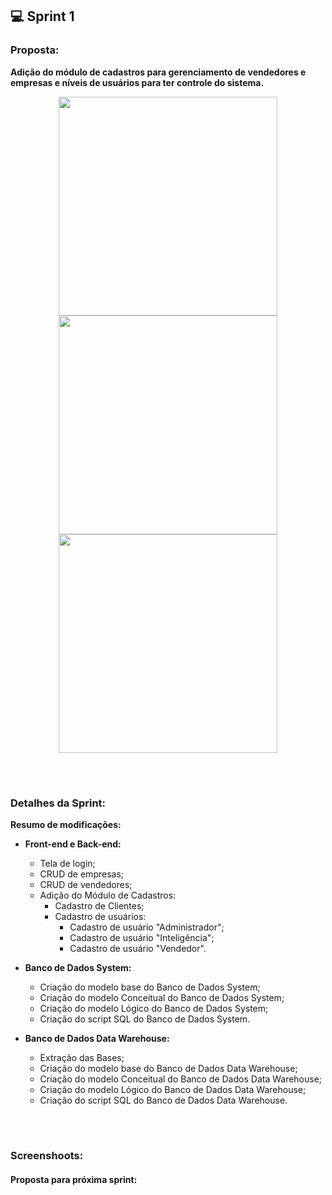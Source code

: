 ## 💻 Sprint 1

### Proposta:
**Adição do módulo de cadastros para gerenciamento de vendedores e empresas e níveis de usuários para ter controle do sistema.**
<p align=center>
<img src="https://github.com/MaXximiles/API5-SEM/blob/main/Documenta%C3%A7%C3%A3o/User%20Story%20Cards/USC01.png" width="350"></br>
<img src="https://github.com/MaXximiles/API5-SEM/blob/main/Documenta%C3%A7%C3%A3o/User%20Story%20Cards/USC02.png" width="350"></br>
<img src="https://github.com/MaXximiles/API5-SEM/blob/main/Documenta%C3%A7%C3%A3o/User%20Story%20Cards/USC03.png" width="350"></br>

</p></br><h1></h1>


### Detalhes da Sprint:
<b>Resumo de modificações:
- Front-end e Back-end:</b>
  - Tela de login;
  - CRUD de empresas;
  - CRUD de vendedores;
  - Adição do Módulo de Cadastros:
    - Cadastro de Clientes;
    - Cadastro de usuários:
      - Cadastro de usuário "Administrador";
      - Cadastro de usuário "Inteligência";
      - Cadastro de usuário "Vendedor".

- <b>Banco de Dados System:</b>
  - Criação do modelo base do Banco de Dados System;
  - Criação do modelo Conceitual do Banco de Dados System;
  - Criação do modelo Lógico do Banco de Dados System;
  - Criação do script SQL do Banco de Dados System.
- <b>Banco de Dados Data Warehouse:</b>
  - Extração das Bases;  
  - Criação do modelo base do Banco de Dados Data Warehouse;
  - Criação do modelo Conceitual do Banco de Dados Data Warehouse;
  - Criação do modelo Lógico do Banco de Dados Data Warehouse;
  - Criação do script SQL do Banco de Dados Data Warehouse.

<!-- ### APRESENTAÇÃO (Colocar após o término da Sprint 1)-->

</p></br><h1></h1>

### Screenshoots:

#### Proposta para próxima sprint:
<!-- Alterar -->
